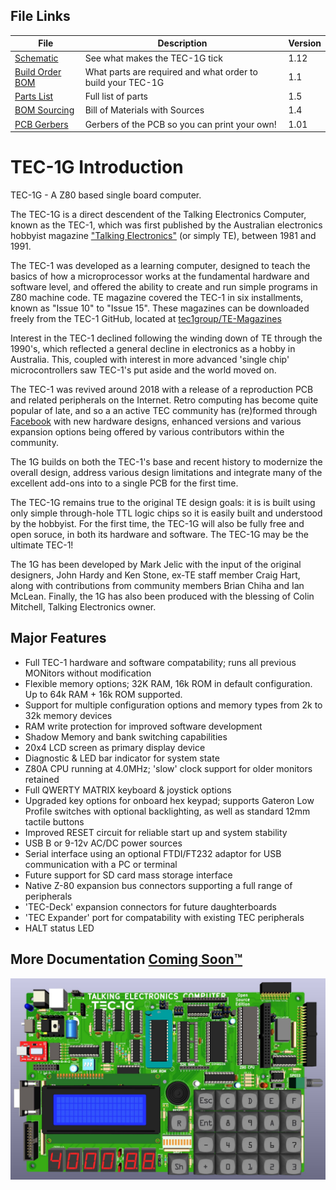 ## File Links
| File | Description | Version |
|---|---|---|
| [Schematic](TEC-1G_Schematic_v1-12.pdf) | See what makes the TEC-1G tick | 1.12 |
| [Build Order BOM](/files/TEC-1G_BOM-Build_Order_v1-1.pdf) | What parts are required and what order to build your TEC-1G | 1.1 |
| [Parts List](/TEC-1G_PartsList_v1-5.pdf) | Full list of parts  | 1.5 |
| [BOM Sourcing](/files/TEC-1G_BOM_v1.4.xlsx) | Bill of Materials with Sources  | 1.4 |
| [PCB Gerbers](/TEC-1G_Gerbers_OS_1-01.zip) | Gerbers of the PCB so you can print your own! | 1.01 |

# TEC-1G Introduction

TEC-1G - A Z80 based single board computer.

The TEC-1G is a direct descendent of the Talking Electronics Computer, known as the TEC-1, which was first published by the Australian electronics hobbyist magazine ["Talking Electronics"](https://www.talkingelectronics.com/te_interactive_index.html) (or simply TE), between 1981 and 1991.

The TEC-1 was developed as a learning computer, designed to teach the basics of how a microprocessor works at the fundamental hardware and software level, and offered the ability to create and run simple programs in Z80 machine code. TE magazine covered the TEC-1 in six installments, known as "Issue 10" to "Issue 15". These magazines can be downloaded freely from the TEC-1 GitHub, located at [tec1group/TE-Magazines](https://github.com/tec1group/TE-Magazines)

Interest in the TEC-1 declined following the winding down of TE through the 1990's, which reflected a general decline in electronics as a hobby in Australia. This, coupled with interest in more advanced 'single chip' microcontrollers saw TEC-1's put aside and the world moved on.

The TEC-1 was revived around 2018 with a release of a reproduction PCB and related peripherals on the Internet. Retro computing has become quite popular of late, and so a an active TEC community has (re)formed through [Facebook](https://www.facebook.com/groups/tec1z80) with new hardware designs, enhanced versions and various expansion options being offered by various contributors within the community.

The 1G builds on both the TEC-1's base and recent history to modernize the overall design, address various design limitations and integrate many of the excellent add-ons into to a single PCB for the first time.

The TEC-1G remains true to the original TE design goals: it is is built using only simple through-hole TTL logic chips so it is easily built and understood by the hobbyist. For the first time, the TEC-1G will also be fully free and open soruce, in both its hardware and software. The TEC-1G may be the ultimate TEC-1!

The 1G has been developed by Mark Jelic with the input of the original designers, John Hardy and Ken Stone, ex-TE staff member Craig Hart, along with contributions from community members Brian Chiha and Ian McLean. Finally, the 1G has also been produced with the blessing of Colin Mitchell, Talking Electronics owner.

## Major Features

- Full TEC-1 hardware and software compatability; runs all previous MONitors without modification
- Flexible memory options; 32K RAM, 16k ROM in default configuration. Up to 64k RAM + 16k ROM supported.
- Support for multiple configuration options and memory types from 2k to 32k memory devices
- RAM write protection for improved software development
- Shadow Memory and bank switching capabilities
- 20x4 LCD screen as primary display device
- Diagnostic & LED bar indicator for system state
- Z80A CPU running at 4.0MHz; 'slow' clock support for older monitors retained
- Full QWERTY MATRIX keyboard & joystick options
- Upgraded key options for onboard hex keypad; supports Gateron Low Profile switches with optional backlighting, as well as standard 12mm tactile buttons
- Improved RESET circuit for reliable start up and system stability
- USB B or 9-12v AC/DC power sources
- Serial interface using an optional FTDI/FT232 adaptor for USB communication with a PC or terminal
- Future support for SD card mass storage interface
- Native Z-80 expansion bus connectors supporting a full range of peripherals
- 'TEC-Deck' expansion connectors for future daughterboards
- 'TEC Expander' port for compatability with existing TEC peripherals
- HALT status LED


## More Documentation [Coming Soon™](/Documentation/readme.md)

![TEC-1G Render - Gateron Keys](/pictures/TEC-1G_Render-Green+Components.jpg)
